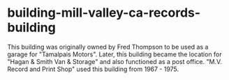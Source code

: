 # building-mill-valley-ca-records-building

This building was originally owned by Fred Thompson to be used as a garage for "Tamalpais Motors". Later, this building became the location for "Hagan & Smith Van & Storage" and also functioned as a post office. "M.V. Record and Print Shop" used this building from 1967 - 1975.


